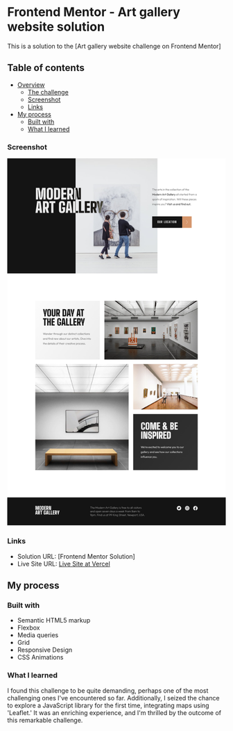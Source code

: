# Frontend Mentor - Art gallery website solution

This is a solution to the [Art gallery website challenge on Frontend Mentor]
## Table of contents

- [Overview](#overview)
  - [The challenge](#the-challenge)
  - [Screenshot](#screenshot)
  - [Links](#links)
- [My process](#my-process)
  - [Built with](#built-with)
  - [What I learned](#what-i-learned)

### Screenshot

![](./screenshot/screenshot-desktop.png)

### Links

- Solution URL: [Frontend Mentor Solution]
- Live Site URL: [Live Site at Vercel](https://art-gallery-website-leenaramayyagari.netlify.app/)
## My process

### Built with

- Semantic HTML5 markup
- Flexbox
- Media queries
- Grid
- Responsive Design
- CSS Animations


### What I learned
I found this challenge to be quite demanding, perhaps one of the most challenging ones I've encountered so far. Additionally, I seized the chance to explore a JavaScript library for the first time, integrating maps using 'Leaflet.' It was an enriching experience, and I'm thrilled by the outcome of this remarkable challenge.

